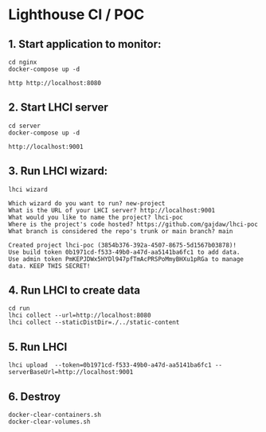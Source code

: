 # Lighthouse CI / POC

## 1. Start application to monitor:

    cd nginx
    docker-compose up -d

    http http://localhost:8080

## 2. Start LHCI server

    cd server
    docker-compose up -d

    http://localhost:9001


## 3. Run LHCI wizard:

    lhci wizard

    Which wizard do you want to run? new-project
    What is the URL of your LHCI server? http://localhost:9001
    What would you like to name the project? lhci-poc
    Where is the project's code hosted? https://github.com/gajdaw/lhci-poc
    What branch is considered the repo's trunk or main branch? main

    Created project lhci-poc (3854b376-392a-4507-8675-5d1567b03878)!
    Use build token 0b1971cd-f533-49b0-a47d-aa5141ba6fc1 to add data.
    Use admin token PmKEPJDWx5HYDl947pfTmAcPRSPoMmyBHXu1pRGa to manage data. KEEP THIS SECRET!

## 4. Run LHCI to create data

    cd run
    lhci collect --url=http://localhost:8080
    lhci collect --staticDistDir=./../static-content

## 5. Run LHCI 

    lhci upload  --token=0b1971cd-f533-49b0-a47d-aa5141ba6fc1 --serverBaseUrl=http://localhost:9001

## 6. Destroy

    docker-clear-containers.sh
    docker-clear-volumes.sh
